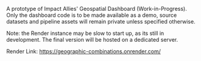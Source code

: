 A prototype of Impact Allies' Geospatial Dashboard (Work-in-Progress). Only the dashboard code is to be made available as a demo, source datasets and pipeline assets will remain private unless specified otherwise. 

Note: the Render instance may be slow to start up, as its still in development. The final version will be hosted on a dedicated server. 

Render Link: https://geographic-combinations.onrender.com/
